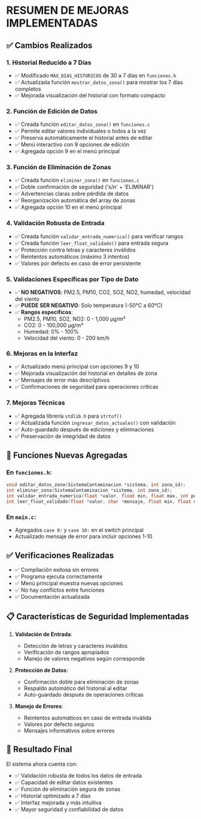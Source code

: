 # RESUMEN DE MEJORAS IMPLEMENTADAS

## ✅ Cambios Realizados

### 1. Historial Reducido a 7 Días
- ✅ Modificado `MAX_DIAS_HISTORICOS` de 30 a 7 días en `funciones.h`
- ✅ Actualizada función `mostrar_datos_zona()` para mostrar los 7 días completos
- ✅ Mejorada visualización del historial con formato compacto

### 2. Función de Edición de Datos
- ✅ Creada función `editar_datos_zona()` en `funciones.c`
- ✅ Permite editar valores individuales o todos a la vez
- ✅ Preserva automáticamente el historial antes de editar
- ✅ Menú interactivo con 9 opciones de edición
- ✅ Agregada opción 9 en el menú principal

### 3. Función de Eliminación de Zonas
- ✅ Creada función `eliminar_zona()` en `funciones.c`
- ✅ Doble confirmación de seguridad ('s/n' + 'ELIMINAR')
- ✅ Advertencias claras sobre pérdida de datos
- ✅ Reorganización automática del array de zonas
- ✅ Agregada opción 10 en el menú principal

### 4. Validación Robusta de Entrada
- ✅ Creada función `validar_entrada_numerica()` para verificar rangos
- ✅ Creada función `leer_float_validado()` para entrada segura
- ✅ Protección contra letras y caracteres inválidos
- ✅ Reintentos automáticos (máximo 3 intentos)
- ✅ Valores por defecto en caso de error persistente

### 5. Validaciones Específicas por Tipo de Dato
- ✅ **NO NEGATIVOS**: PM2.5, PM10, CO2, SO2, NO2, humedad, velocidad del viento
- ✅ **PUEDE SER NEGATIVO**: Solo temperatura (-50°C a 60°C)
- ✅ **Rangos específicos**:
  - PM2.5, PM10, SO2, NO2: 0 - 1,000 μg/m³
  - CO2: 0 - 100,000 μg/m³
  - Humedad: 0% - 100%
  - Velocidad del viento: 0 - 200 km/h

### 6. Mejoras en la Interfaz
- ✅ Actualizado menú principal con opciones 9 y 10
- ✅ Mejorada visualización del historial en detalles de zona
- ✅ Mensajes de error más descriptivos
- ✅ Confirmaciones de seguridad para operaciones críticas

### 7. Mejoras Técnicas
- ✅ Agregada librería `stdlib.h` para `strtof()`
- ✅ Actualizada función `ingresar_datos_actuales()` con validación
- ✅ Auto-guardado después de ediciones y eliminaciones
- ✅ Preservación de integridad de datos

## 🔧 Funciones Nuevas Agregadas

### En `funciones.h`:
```c
void editar_datos_zona(SistemaContaminacion *sistema, int zona_id);
int eliminar_zona(SistemaContaminacion *sistema, int zona_id);
int validar_entrada_numerica(float *valor, float min, float max, int puede_ser_negativo);
int leer_float_validado(float *valor, char *mensaje, float min, float max, int puede_ser_negativo);
```

### En `main.c`:
- Agregados `case 9:` y `case 10:` en el switch principal
- Actualizado mensaje de error para incluir opciones 1-10

## ✅ Verificaciones Realizadas
- ✅ Compilación exitosa sin errores
- ✅ Programa ejecuta correctamente
- ✅ Menú principal muestra nuevas opciones
- ✅ No hay conflictos entre funciones
- ✅ Documentación actualizada

## 📋 Características de Seguridad Implementadas

1. **Validación de Entrada**:
   - Detección de letras y caracteres inválidos
   - Verificación de rangos apropiados
   - Manejo de valores negativos según corresponde

2. **Protección de Datos**:
   - Confirmación doble para eliminación de zonas
   - Respaldo automático del historial al editar
   - Auto-guardado después de operaciones críticas

3. **Manejo de Errores**:
   - Reintentos automáticos en caso de entrada inválida
   - Valores por defecto seguros
   - Mensajes informativos sobre errores

## 🎯 Resultado Final
El sistema ahora cuenta con:
- ✅ Validación robusta de todos los datos de entrada
- ✅ Capacidad de editar datos existentes
- ✅ Función de eliminación segura de zonas
- ✅ Historial optimizado a 7 días
- ✅ Interfaz mejorada y más intuitiva
- ✅ Mayor seguridad y confiabilidad de datos
